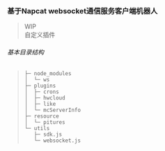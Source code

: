 ### 基于Napcat websocket通信服务客户端机器人
> WIP  
>自定义插件
###### 基本目录结构

> ```
> ├─ node_modules
> │  └─ ws
> ├─ plugins
> │  ├─ crons
> │  ├─ hwcloud
> │  ├─ like
> │  └─ mcServerInfo
> ├─ resource
> │  └─ pitures
> └─ utils
>    ├─ sdk.js
>    └─ websocket.js
> ```

